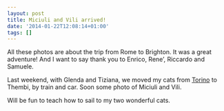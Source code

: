 ```yaml
---
layout: post
title: Miciuli and Vili arrived!
date: '2014-01-22T12:08:14+01:00'
tags: []
---
```

All these photos are about the trip from Rome to Brighton. It was a great adventure! And I want to say thank you to Enrico, Rene’, Riccardo and Samuele.

Last weekend, with Glenda and Tiziana, we moved my cats from [Torino](https://maps.google.com/maps?q=Turin,+Italy&hl=en&sll=37.0625,-95.677068&sspn=61.540818,135.263672&oq=torino&hnear=Turin,+Piedmont,+Italy&t=m&z=12) to Thembi, by train and car. Soon some photo of Miciuli and Vili.

Will be fun to teach how to sail to my two wonderful cats.
